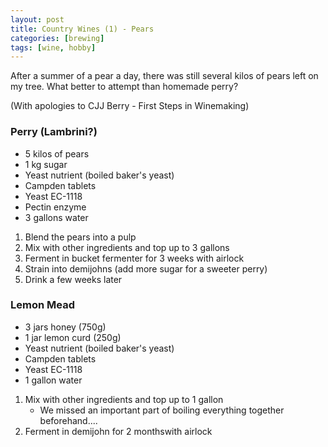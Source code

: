 ```yaml
---
layout: post
title: Country Wines (1) - Pears
categories: [brewing]
tags: [wine, hobby]
---
```


After a summer of a pear a day, there was still several kilos of pears left on my tree. What better to attempt than homemade perry?

(With apologies to CJJ Berry - First Steps in Winemaking)

### Perry (Lambrini?)

* 5 kilos of pears
* 1 kg sugar
* Yeast nutrient (boiled baker's yeast)
* Campden tablets
* Yeast EC-1118
* Pectin enzyme
* 3 gallons water

1. Blend the pears into a pulp
2. Mix with other ingredients and top up to 3 gallons
3. Ferment in bucket fermenter for 3 weeks with airlock
4. Strain into demijohns (add more sugar for a sweeter perry)
5. Drink a few weeks later

### Lemon Mead

* 3 jars honey (750g)
* 1 jar lemon curd (250g)
* Yeast nutrient (boiled baker's yeast)
* Campden tablets
* Yeast EC-1118
* 1 gallon water

1. Mix with other ingredients and top up to 1 gallon
   * We missed an important part of boiling everything together beforehand....
2. Ferment in demijohn for 2 monthswith airlock
